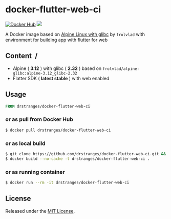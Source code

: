 # docker-flutter-web-ci
[![Docker Hub](https://img.shields.io/badge/Docker%20Hub-info-blue.svg)](https://hub.docker.com/r/drstranges/docker-flutter-web-ci)
[![](https://images.microbadger.com/badges/image/drstranges/docker-flutter-web-ci.svg)](https://microbadger.com/images/drstranges/docker-flutter-web-ci)

A Docker image based on [Alpine Linux with glibc](https://hub.docker.com/r/frolvlad/alpine-glibc/) by `frolvlad` with environment for building app with flutter for web

## Content &nbsp;/

- Alpine ( **3.12** ) with glibc ( **2.32** ) based on `frolvlad/alpine-glibc:alpine-3.12_glibc-2.32`
- Flatter SDK ( **latest stable** ) with web enabled

## Usage

```Dockerfile
FROM drstranges/docker-flutter-web-ci
```

### or as pull from Docker Hub

```sh
$ docker pull drstranges/docker-flutter-web-ci
```

### or as local build

```sh
$ git clone https://github.com/drstranges/docker-flutter-web-ci.git && cd docker-flutter-web-ci 
$ docker build --no-cache -t drstranges/docker-flutter-web-ci .
```

### or as running container

```sh
$ docker run --rm -it drstranges/docker-flutter-web-ci
```

## License

Released under the [MIT License](#LICENSE).
